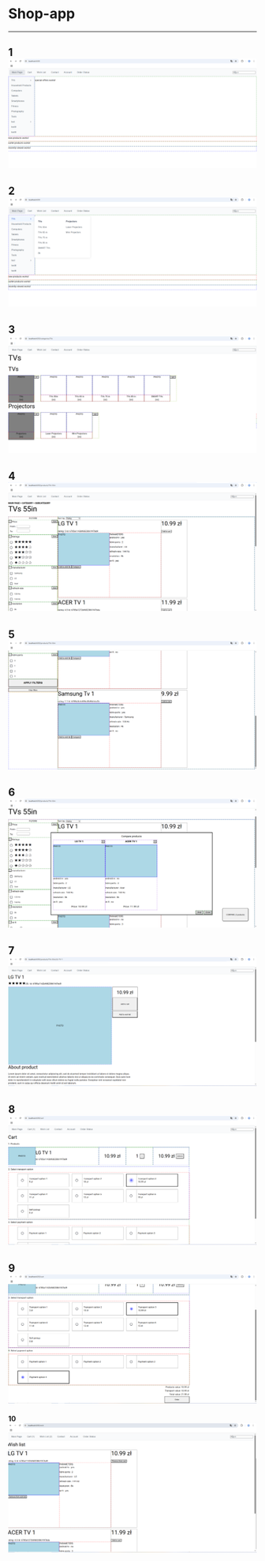 # Shop-app
-----
**1**<br>
![screen](https://github.com/krysztok/Shop-app/blob/main/screens/s1.png)
-----
**2**<br>
![screen](https://github.com/krysztok/Shop-app/blob/main/screens/s2.png)
-----
**3**<br>
![screen](https://github.com/krysztok/Shop-app/blob/main/screens/s3.png)
-----
**4**<br>
![screen](https://github.com/krysztok/Shop-app/blob/main/screens/s4.png)
-----
**5**<br>
![screen](https://github.com/krysztok/Shop-app/blob/main/screens/s5.png)
-----
**6**<br>
![screen](https://github.com/krysztok/Shop-app/blob/main/screens/s6.png)
-----
**7**<br>
![screen](https://github.com/krysztok/Shop-app/blob/main/screens/s7.png)
-----
**8**<br>
![screen](https://github.com/krysztok/Shop-app/blob/main/screens/s8.png)
-----
**9**<br>
![screen](https://github.com/krysztok/Shop-app/blob/main/screens/s9.png)
-----
**10**<br>
![screen](https://github.com/krysztok/Shop-app/blob/main/screens/s10.png)